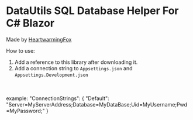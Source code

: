﻿# DataUtils SQL Database Helper For C# Blazor
Made by [HeartwarmingFox](https://github.com/fluffballdev)


How to use:

1. Add a reference to this library after downloading it.
2. Add a connection string to `Appsettings.json` and `Appsettings.Development.json`
<br>
<br>
example:
   "ConnectionStrings": {
   "Default": "Server=MyServerAddress;Database=MyDataBase;Uid=MyUsername;Pwd=MyPassword;"
   }
